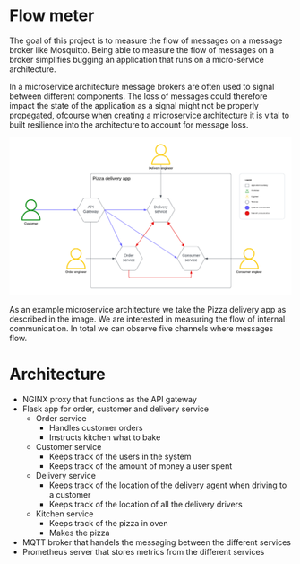 # Flow meter
The goal of this project is to measure the flow of messages on a message broker like Mosquitto.
Being able to measure the flow of messages on a broker simplifies bugging an application that runs on a micro-service architecture. 

In a microservice architecture message brokers are often used to signal between different components. The loss of messages could therefore impact the state of the application as a signal might not be properly propegated, ofcourse when creating a microservice architecture it is vital to built resilience into the architecture to account for message loss. 

![Microservice architecture](docs/images/microservice_background.png)

As an example microservice architecture we take the Pizza delivery app as described in the image. We are interested in measuring the flow of internal communication. In total we can observe five channels where messages flow.

# Architecture
- NGINX proxy that functions as the API gateway
- Flask app for order, customer and delivery service
    - Order service
        - Handles customer orders
        - Instructs kitchen what to bake
    - Customer service
        - Keeps track of the users in the system
        - Keeps track of the amount of money a user spent
    - Delivery service
        - Keeps track of the location of the delivery agent when driving to a customer
        - Keeps track of the location of all the delivery drivers
    - Kitchen service
        - Keeps track of the pizza in oven
        - Makes the pizza
- MQTT broker that handels the messaging between the different services
- Prometheus server that stores metrics from the different services